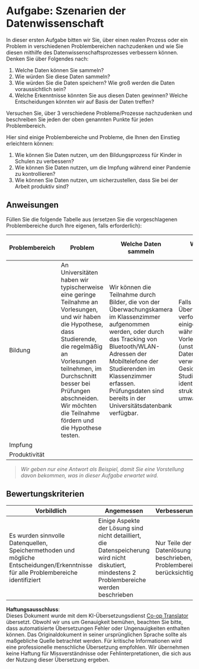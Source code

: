<!--
CO_OP_TRANSLATOR_METADATA:
{
  "original_hash": "a8f79b9c0484c35b4f26e8aec7fc4d56",
  "translation_date": "2025-08-23T23:59:18+00:00",
  "source_file": "1-Introduction/01-defining-data-science/solution/assignment.md",
  "language_code": "de"
}
-->
# Aufgabe: Szenarien der Datenwissenschaft

In dieser ersten Aufgabe bitten wir Sie, über einen realen Prozess oder ein Problem in verschiedenen Problembereichen nachzudenken und wie Sie diesen mithilfe des Datenwissenschaftsprozesses verbessern können. Denken Sie über Folgendes nach:

1. Welche Daten können Sie sammeln?
1. Wie würden Sie diese Daten sammeln?
1. Wie würden Sie die Daten speichern? Wie groß werden die Daten voraussichtlich sein?
1. Welche Erkenntnisse könnten Sie aus diesen Daten gewinnen? Welche Entscheidungen könnten wir auf Basis der Daten treffen?

Versuchen Sie, über 3 verschiedene Probleme/Prozesse nachzudenken und beschreiben Sie jeden der oben genannten Punkte für jeden Problembereich.

Hier sind einige Problembereiche und Probleme, die Ihnen den Einstieg erleichtern können:

1. Wie können Sie Daten nutzen, um den Bildungsprozess für Kinder in Schulen zu verbessern?
1. Wie können Sie Daten nutzen, um die Impfung während einer Pandemie zu kontrollieren?
1. Wie können Sie Daten nutzen, um sicherzustellen, dass Sie bei der Arbeit produktiv sind?

## Anweisungen

Füllen Sie die folgende Tabelle aus (ersetzen Sie die vorgeschlagenen Problembereiche durch Ihre eigenen, falls erforderlich):

| Problembereich | Problem | Welche Daten sammeln | Wie die Daten speichern | Welche Erkenntnisse/Entscheidungen wir treffen können | 
|----------------|---------|-----------------------|--------------------------|--------------------------------------|
| Bildung | An Universitäten haben wir typischerweise eine geringe Teilnahme an Vorlesungen, und wir haben die Hypothese, dass Studierende, die regelmäßig an Vorlesungen teilnehmen, im Durchschnitt besser bei Prüfungen abschneiden. Wir möchten die Teilnahme fördern und die Hypothese testen. | Wir können die Teilnahme durch Bilder, die von der Überwachungskamera im Klassenzimmer aufgenommen werden, oder durch das Tracking von Bluetooth/WLAN-Adressen der Mobiltelefone der Studierenden im Klassenzimmer erfassen. Prüfungsdaten sind bereits in der Universitätsdatenbank verfügbar. | Falls wir Bilder der Überwachungskamera verfolgen, müssen wir einige (5-10) Fotos während der Vorlesung speichern (unstrukturierte Daten) und dann KI verwenden, um die Gesichter der Studierenden zu identifizieren (Daten in strukturierte Form umwandeln). | Wir können durchschnittliche Teilnahme-Daten für jede*n Studierende*n berechnen und prüfen, ob es eine Korrelation mit den Prüfungsergebnissen gibt. Mehr über Korrelation werden wir im Abschnitt [Wahrscheinlichkeit und Statistik](../../04-stats-and-probability/README.md) besprechen. Um die Teilnahme der Studierenden zu fördern, können wir die wöchentliche Teilnahmebewertung auf dem Schulportal veröffentlichen und Preise unter denjenigen mit der höchsten Teilnahme verlosen. |
| Impfung | | | | |
| Produktivität | | | | |

> *Wir geben nur eine Antwort als Beispiel, damit Sie eine Vorstellung davon bekommen, was in dieser Aufgabe erwartet wird.*

## Bewertungskriterien

Vorbildlich | Angemessen | Verbesserungswürdig
--- | --- | -- |
Es wurden sinnvolle Datenquellen, Speichermethoden und mögliche Entscheidungen/Erkenntnisse für alle Problembereiche identifiziert | Einige Aspekte der Lösung sind nicht detailliert, die Datenspeicherung wird nicht diskutiert, mindestens 2 Problembereiche werden beschrieben | Nur Teile der Datenlösung werden beschrieben, nur ein Problembereich wird berücksichtigt.

**Haftungsausschluss**:  
Dieses Dokument wurde mit dem KI-Übersetzungsdienst [Co-op Translator](https://github.com/Azure/co-op-translator) übersetzt. Obwohl wir uns um Genauigkeit bemühen, beachten Sie bitte, dass automatisierte Übersetzungen Fehler oder Ungenauigkeiten enthalten können. Das Originaldokument in seiner ursprünglichen Sprache sollte als maßgebliche Quelle betrachtet werden. Für kritische Informationen wird eine professionelle menschliche Übersetzung empfohlen. Wir übernehmen keine Haftung für Missverständnisse oder Fehlinterpretationen, die sich aus der Nutzung dieser Übersetzung ergeben.